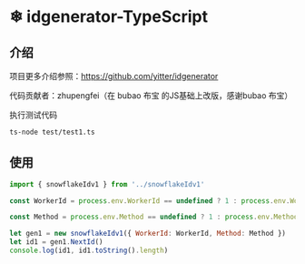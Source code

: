 #  ❄ idgenerator-TypeScript

## 介绍

项目更多介绍参照：https://github.com/yitter/idgenerator

代码贡献者：zhupengfei（在 bubao 布宝 的JS基础上改版，感谢bubao 布宝）


执行测试代码

```bash
ts-node test/test1.ts
```



## 使用

```js
import { snowflakeIdv1 } from '../snowflakeIdv1'

const WorkerId = process.env.WorkerId == undefined ? 1 : process.env.WorkerId

const Method = process.env.Method == undefined ? 1 : process.env.Method

let gen1 = new snowflakeIdv1({ WorkerId: WorkerId, Method: Method })
let id1 = gen1.NextId()
console.log(id1, id1.toString().length)

```


